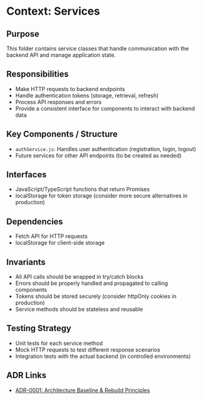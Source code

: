 # Context: Services

## Purpose
This folder contains service classes that handle communication with the backend API and manage application state.

## Responsibilities
- Make HTTP requests to backend endpoints
- Handle authentication tokens (storage, retrieval, refresh)
- Process API responses and errors
- Provide a consistent interface for components to interact with backend data

## Key Components / Structure
- `authService.js`: Handles user authentication (registration, login, logout)
- Future services for other API endpoints (to be created as needed)

## Interfaces
- JavaScript/TypeScript functions that return Promises
- localStorage for token storage (consider more secure alternatives in production)

## Dependencies
- Fetch API for HTTP requests
- localStorage for client-side storage

## Invariants
- All API calls should be wrapped in try/catch blocks
- Errors should be properly handled and propagated to calling components
- Tokens should be stored securely (consider httpOnly cookies in production)
- Service methods should be stateless and reusable

## Testing Strategy
- Unit tests for each service method
- Mock HTTP requests to test different response scenarios
- Integration tests with the actual backend (in controlled environments)

## ADR Links
- [ADR-0001: Architecture Baseline & Rebuild Principles](../../../adr/2024-06-04-architecture-baseline-and-rebuild-principles.md)
